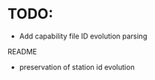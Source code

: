 
# TODO:

- Add capability file ID evolution parsing

README

- preservation of station id evolution


 

